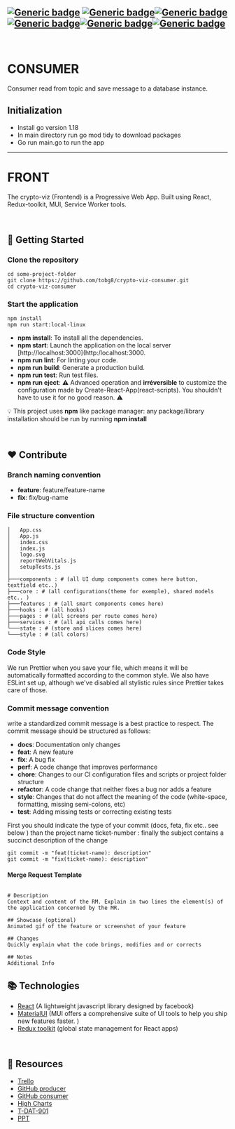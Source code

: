 <br>

## [![Generic badge](https://img.shields.io/badge/Made_with-React-blueviolet.svg)](https://shields.io/) [![Generic badge](https://img.shields.io/badge/React-v18.1.0-brightgreen.svg)](https://shields.io/)[![Generic badge](https://img.shields.io/badge/reduxtoolkit-v1.8.1-brightgreen.svg)](https://shields.io/)[![Generic badge](https://img.shields.io/badge/MUI-v5.6.4-orange.svg)](https://shields.io/)[![Generic badge](https://img.shields.io/badge/ESLint-v8.14.0-blueviolet.svg)](https://shields.io/)[![Generic badge](https://img.shields.io/badge/npm-v6.14.15-blue.svg)](https://shields.io/)

<br>

# CONSUMER

Consumer read from topic and save message to a database instance.

## Initialization

- Install go version 1.18
- In main directory run go mod tidy to download packages
- Go run main.go to run the app

___ 

# FRONT

The crypto-viz (Frontend) is a Progressive Web App. Built using React, Redux-toolkit, MUI, Service Worker tools.

<br>

## :rocket: Getting Started

### Clone the repository

```shell
cd some-project-folder
git clone https://github.com/tobg8/crypto-viz-consumer.git
cd crypto-viz-consumer
```

### Start the application

```shell
npm install
npm run start:local-linux
```

- **npm install**: To install all the dependencies.
- **npm start**: Launch the application on the local server [http://localhost:3000](http:/localhost:3000.
- **npm run lint**: For linting your code.
- **npm run build**: Generate a production build.
- **npm run test**: Run test files.
- **npm run eject**: :warning: Advanced operation and **irréversible** to customize the configuration made by Create-React-App(react-scripts). You shouldn't have to use it for no good reason. :warning:

:bulb: This project uses **npm** like package manager: any package/library installation should be run by running **npm install** <package-name>

 <br>

## :heart: Contribute

### Branch naming convention

- **feature**: feature/feature-name
- **fix**: fix/bug-name

### File structure convention

```text
│   App.css
│   App.js
│   index.css
│   index.js
│   logo.svg
│   reportWebVitals.js
│   setupTests.js
│
├───components : # (all UI dump components comes here button, textfield etc..)
├───core : # (all configurations(theme for exemple), shared models etc.. )
├───features : # (all smart components comes here)
├───hooks : # (all hooks)
├───pages : # (all screens per route comes here)
├───services : # (all api calls comes here)
└───state : # (store and slices comes here)
└───style : # (all colors)
```

### Code Style

We run Prettier when you save your file, which means it will be automatically formatted according to the common style. We also have ESLint set up, although we've disabled all stylistic rules since Prettier takes care of those.

### Commit message convention

write a standardized commit message is a best practice to respect.
The commit message should be structured as follows:

- **docs**: Documentation only changes
- **feat**: A new feature
- **fix**: A bug fix
- **perf**: A code change that improves performance
- **chore**: Changes to our CI configuration files and scripts or project folder structure
- **refactor**: A code change that neither fixes a bug nor adds a feature
- **style**: Changes that do not affect the meaning of the code (white-space, formatting, missing semi-colons, etc)
- **test**: Adding missing tests or correcting existing tests

First you should indicate the type of your commit (docs, feta, fix etc.. see below ) than the project name ticket-number : finally the subject contains a succinct description of the change

```shell
git commit -m "feat(ticket-name): description"
git commit -m "fix(ticket-name): description"
```

#### Merge Request Template

```

# Description
Context and content of the RM. Explain in two lines the element(s) of the application concerned by the MR.

## Showcase (optional)
Animated gif of the feature or screenshot of your feature

## Changes
Quickly explain what the code brings, modifies and or corrects

## Notes
Additional Info
```

## :books: Technologies

- [React](https://reactjs.org/docs/getting-started.html) (A lightweight javascript library designed by facebook)
- [MaterialUI](https://mui.com/) (MUI offers a comprehensive suite of UI tools to help you ship new features faster. )
- [Redux toolkit](https://redux-toolkit.js.org/) (global state management for React apps)

 <br>

## :information_desk_person: Resources

- [Trello](https://trello.com/c/f21iQ3P8/11-fil-dactualit%C3%A9-sur-les-cryptomonnaies)
- [GitHub producer](https://github.com/tobg8/crypto-viz)
- [GitHub consumer](https://github.com/tobg8/crypto-viz-consumer)
- [High Charts](https://www.npmjs.com/package/highcharts-react-official)
- [T-DAT-901](https://gandalf.epitech.eu/pluginfile.php/30203/mod_assign/introattachment/0/T-DAT-901_project.pdf?forcedownload=1)
- [PPT](https://gandalf.epitech.eu/pluginfile.php/30203/mod_assign/introattachment/0/T-DAT-901_project.pdf?forcedownload=1)
